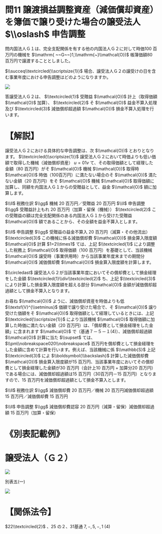 # 問11 譲渡損益調整資産（減価償却資産）を簿価で譲り受けた場合の譲受法人 $\\oslash$ 申告調整

問内国法人Ｇ１は、完全支配関係を有する他の内国法人Ｇ２に対して時価100 百万円の機械を $\\mathrm{ ~~G~~}1,\\mathrm{~}\\mathcal{O})$ 帳簿価額80 百万円で譲渡することとしました。

$\\succeq\\textcircled{\\scriptsize{1}}$ 場合、譲受法人Ｇ２の譲受けの日を含む事業年度における申告調整はどのようになりますか。

![](https://www.nta.go.jp/tmp/aa23728d-09d3-48c0-a7e8-af6df1694cbb/images/d9e2561c4d7efa5a59f3faf641f810209c1f36299794f95ef876cddf5019106c.jpg)

答譲受法人Ｇ２は、 $\\textcircled{1}$ 受贈益 $\\mathcal{O})$ 計上（取得価額 $\\mathcal{O}$ 加算）、 $\\textcircled{2}$ そ $\\mathcal{O}$ 益金不算入処理及び $\\textcircled{3}$ 減価償却超過額 $\\mathcal{O})$ 損金不算入処理を行います。

# 【解説】

譲受法人Ｇ２における具体的な申告調整は、次 $\\mathcal{O})$ とおりとなります。 $\\textcircled{\\scriptsize{1}}$ 譲受法人Ｇ２において時価よりも低い価額で取得した機械（減価償却資産） $u=01v$ て、その取得価額として経理した金額（80 百万円）がそ $\\mathcal{O}$ 機械 $\\mathcal{O})$ 取得時 $\\mathcal{O})$ 時価（100百万円）に満たない場合のそ $\\mathcal{O})$ 満たない金額（20 百万円）をそ $\\mathcal{O}$ 機械 $\\mathcal{O}$ 取得価額に加算し、同額を内国法人Ｇ１からの受贈益として、益金 $\\mathcal{O}$ 額に加算します。

$\\ll$ 税務仕訳 $\\gg$ 機械 20 百万円／受贈益 20 百万円 $\\ll$ 申告調整 $\\gg$ 受贈益計上もれ 20 百万円（加算・留保（機械）） $\\textcircled{2}$ この受贈益の額は完全支配関係のある内国法人Ｇ１から受けた受贈益 $\\mathcal{O})$ 額であることから、その全額を益金不算入とします。

$\\ll$ 申告調整 $\\gg$ 受贈益の益金不算入 20 百万円（減算・その他流出） $\\textcircled{3}$ この機械に係る減価償却費 $\\mathcal{O})$ 損金算入限度額 $\\mathcal{O}$ 計算 $1=2\\times1$ ては、上記 $\\textcircled{1}$ により調整した税務上 $\\mathcal{O}$ 取得価額（100 百万円）を基礎として、当該機械 $\\mathcal{O})$ 譲受時（事業供用時）から当該事業年度末までの期間分 $\\mathcal{O})$ 減価償却費 $\\mathcal{O})$ 損金算入限度額を計算します。

$\\circledast$ 譲受法人Ｇ２が当該事業年度においてその償却費として損金経理をした金額 $\\textcircled{1}\\div\\textcircled{2}$ ち、上記 $\\textcircled{3}$ により計算した損金算入限度額を超える部分 $\\mathcal{O}$ 金額が減価償却超過額として損金不算入となります。

お尋ね $\\mathcal{O})$ ように、減価償却資産を時価よりも低 $\\textsf{V}^{\\setminus}$ 価額で譲り受けた場合で、そ $\\mathcal{O})$ 譲り受けた価額をそ $\\mathcal{O})$ 取得価額として経理しているときには、上記 $\\textcircled{\\scriptsize{1}}$ により当該機械 $\\mathcal{O}$ 取得価額に加算した時価に満たない金額（20 百万円）は、「償却費として損金経理をした金額」に含まれます $\\mathcal{O}$ で（基通７－５－１(4)）、減価償却超過額 $\\mathcal{O}$ 計算に当た $\\supset$ ては、 $\\pm\\nobreakspace020\\nobreakspace$ 百万円を償却費として損金経理をした金額に含めて計算を行います。例えば、当該機械に係 $\\mathbb{S}$ 上記 $\\textcircled{3}$ によ $\\boldsymbol{\\backslash}$ 計算した減価償却費 $\\mathcal{O})$ 損金算入限度額が15 百万円、当該事業年度においてその償却費として損金経理した金額が30 百万円（会計上10 百万円 $+$ 加算分20 百万円）である場合には、減価償却超過額は15 百万円（30百万円－15 百万円）となりますので、15 百万円を減価償却超過額として損金不算入とします。

$\\ll$ 税務仕訳 $\\gg$ 減価償却費 20 百万円／機械 20 百万円減価償却超過額 15 百万円／減価償却費 15 百万円

$\\ll$ 申告調整 $\\gg$ 減価償却費認容 20 百万円（減算・留保）減価償却超過額 15 百万円（加算・留保）

# 《別表記載例》

# 譲受法人（Ｇ２）

![](https://www.nta.go.jp/tmp/aa23728d-09d3-48c0-a7e8-af6df1694cbb/images/13d893881dc3024b5e51be34189efb084d8fa12c8e52c81db35c5799e9050def.jpg)

別表五(一)

![](https://www.nta.go.jp/tmp/aa23728d-09d3-48c0-a7e8-af6df1694cbb/images/ab973e939110d0aebe74b9a6386d6b6e253825ffdaa747e487e2fe279a669252.jpg)

# 【関係法令】

$22\\textcircled{2}$ 、25 の２、31基通 $7,-,5,-,1$ (4)